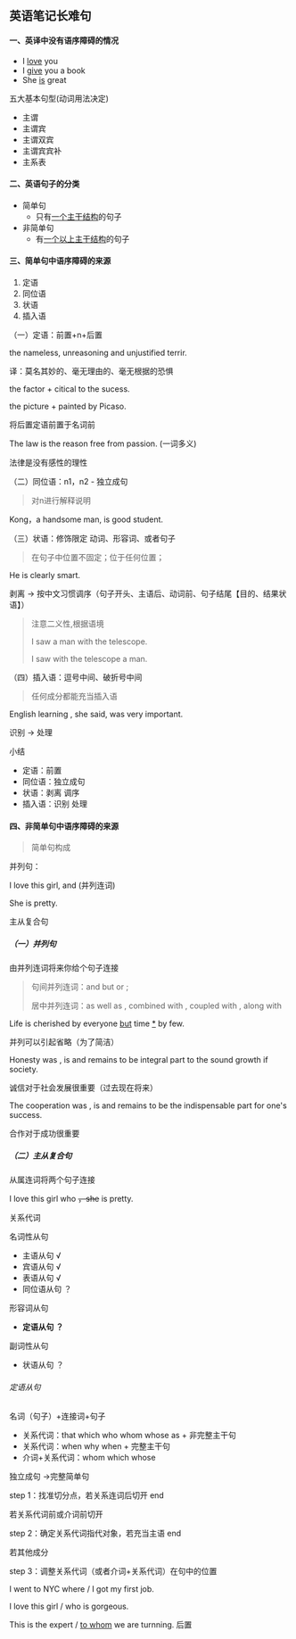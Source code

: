 ## 英语笔记长难句



#### 一、英译中没有语序障碍的情况

- I <u>love</u> you 
- I <u>give</u> you a book
- She <u>is</u> great

五大基本句型(动词用法决定)

- 主谓
- 主谓宾
- 主谓双宾
- 主谓宾宾补
- 主系表

#### 二、英语句子的分类

- 简单句
  - 只有<u>一个主干结构</u>的句子
- 非简单句
  - 有<u>一个以上主干结构</u>的句子

#### 三、简单句中语序障碍的来源

1. 定语
2. 同位语
3. 状语
4. 插入语

（一）定语：前置+n+后置

the nameless, unreasoning and unjustified terrir.

译：莫名其妙的、毫无理由的、毫无根据的恐惧

the factor + citical to the sucess.

the picture + painted by Picaso.

将后置定语前置于名词前

The law is the reason free from passion. (一词多义)

法律是没有感性的理性

（二）同位语：n1，n2 - 独立成句

> 对n进行解释说明

Kong，a handsome man, is good student.

（三）状语：修饰限定 动词、形容词、或者句子

> 在句子中位置不固定；位于任何位置；

He is clearly smart.

剥离 -> 按中文习惯调序（句子开头、主语后、动词前、句子结尾【目的、结果状语】）

> 注意二义性,根据语境
>
> I saw a man with the telescope.
>
> I saw with the telescope a man.

（四）插入语：逗号中间、破折号中间

> 任何成分都能充当插入语

English learning , she said, was very important.

识别 -> 处理

小结

- 定语：前置
- 同位语：独立成句
- 状语：剥离 调序
- 插入语：识别 处理

#### 四、非简单句中语序障碍的来源

> 简单句构成

并列句：

I love this girl, and (并列连词) 

She is pretty.

主从复合句

##### （一）并列句

由并列连词将来你给个句子连接

> 句间并列连词：and but or ;
>
> 居中并列连词：as well as , combined with , coupled with , along with 

Life is cherished by everyone <u>but</u> time <u>*</u> by few.

并列可以引起省略（为了简洁）

Honesty was , is and remains to be integral part to the sound growth if society.

诚信对于社会发展很重要（过去现在将来）

The cooperation was , is and remains to be the indispensable part for one's success.

合作对于成功很重要 

##### （二）主从复合句

从属连词将两个句子连接

I love this girl who ~~，she~~ is pretty.

关系代词

名词性从句

- 主语从句 √
- 宾语从句 √
- 表语从句 √
- 同位语从句 ？

形容词从句

- **定语从句 ？**

副词性从句

- 状语从句 ？



###### 定语从句

名词（句子）+连接词+句子

- 关系代词：that which who whom whose as + 非完整主干句 
- 关系代词：when why when + 完整主干句
- 介词+关系代词：whom which whose

独立成句 ->完整简单句

step 1：找准切分点，若关系连词后切开 end

若关系代词前或介词前切开

step 2：确定关系代词指代对象，若充当主语 end

若其他成分

step 3：调整关系代词（或者介词+关系代词）在句中的位置



I went to NYC where / I got my first job.

I love this girl / who is gorgeous.

This is the expert / <u>to whom</u> we are turnning. 后置

